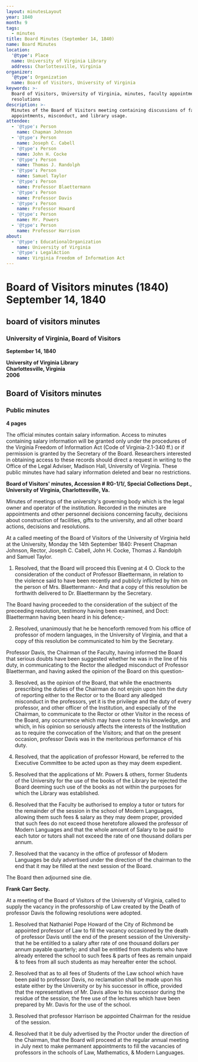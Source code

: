 ```yaml
---
layout: minutesLayout
year: 1840
month: 9
tags:
  - minutes
title: Board Minutes (September 14, 1840)
name: Board Minutes
location:
  '@type': Place
  name: University of Virginia Library
  address: Charlottesville, Virginia
organizer:
  '@type': Organization
  name: Board of Visitors, University of Virginia
keywords: >-
  Board of Visitors, University of Virginia, minutes, faculty appointments,
  resolutions
description: >-
  Minutes of the Board of Visitors meeting containing discussions of faculty
  appointments, misconduct, and library usage.
attendee:
  - '@type': Person
    name: Chapman Johnson
  - '@type': Person
    name: Joseph C. Cabell
  - '@type': Person
    name: John H. Cocke
  - '@type': Person
    name: Thomas J. Randolph
  - '@type': Person
    name: Samuel Taylor
  - '@type': Person
    name: Professor Blaettermann
  - '@type': Person
    name: Professor Davis
  - '@type': Person
    name: Professor Howard
  - '@type': Person
    name: Mr. Powers
  - '@type': Person
    name: Professor Harrison
about:
  - '@type': EducationalOrganization
    name: University of Virginia
  - '@type': LegalAction
    name: Virginia Freedom of Information Act
---
```


<!-- altadded -->
<!-- altadded -->

<!-- llmmeta -->



<!-- llmformatted -->

# Board of Visitors minutes (1840) September 14, 1840

## board of visitors minutes

### University of Virginia, Board of Visitors

**September 14, 1840**

**University of Virginia Library**\
**Charlottesville, Virginia**\
**2006**

## Board of Visitors minutes

### Public minutes

**4 pages**

The official minutes contain salary information. Access to minutes containing salary information will be granted only under the procedures of the Virginia Freedom of Information Act (Code of Virginia-2.1-340 ff.) or if permission is granted by the Secretary of the Board. Researchers interested in obtaining access to these records should direct a request in writing to the Office of the Legal Adviser, Madison Hall, University of Virginia. These public minutes have had salary information deleted and bear no restrictions.

**Board of Visitors' minutes, Accession # RG-1/1/, Special Collections Dept., University of Virginia, Charlottesville, Va.**

Minutes of meetings of the university's governing body which is the legal owner and operator of the institution. Recorded in the minutes are appointments and other personnel decisions concerning faculty, decisions about construction of facilities, gifts to the university, and all other board actions, decisions and resolutions.

At a called meeting of the Board of Visitors of the University of Virginia held at the University, Monday the 14th September 1840: Present Chapman Johnson, Rector, Joseph C. Cabell, John H. Cocke, Thomas J. Randolph and Samuel Taylor.

1. Resolved, that the Board will proceed this Evening at 4 O. Clock to the consideration of the conduct of Professor Blaettermann, in relation to the violence said to have been recently and publicly inflicted by him on the person of Mrs. Blaettermann:- And that a copy of this resolution be forthwith delivered to Dr. Blaettermann by the Secretary.

The Board having proceeded to the consideration of the subject of the preceeding resolution, testimony having been examined, and Doct: Blaettermann having been heard in his defence;-

2. Resolved, unanimously that he be henceforth removed from his office of professor of modern languages, in the University of Virginia, and that a copy of this resolution be communicated to him by the Secretary.

Professor Davis, the Chairman of the Faculty, having informed the Board that serious doubts have been suggested whether he was in the line of his duty, in communicating to the Rector the alledged misconduct of Professor Blaetterman, and having asked the opinion of the Board on this question-

3. Resolved, as the opinion of the Board, that while the enactments prescribing the duties of the Chairman do not enjoin upon him the duty of reporting either to the Rector or to the Board any alledged misconduct in the professors, yet it is the privilege and the duty of every professor, and other officer of the Institution, and especially of the Chairman, to communicate to the Rector or other Visitor in the recess of the Board, any occurrence which may have come to his knowledge, and which, in his opinion so seriously affects the interests of the Institution as to require the convocation of the Visitors; and that on the present occasion, professor Davis was in the meritorious performance of his duty.

4. Resolved, that the application of professor Howard, be referred to the Executive Committee to be acted upon as they may deem expedient.

5. Resolved that the applications of Mr. Powers & others, former Students of the University for the use of the books of the Library be rejected the Board deeming such use of the books as not within the purposes for which the Library was established.

6. Resolved that the Faculty be authorised to employ a tutor or tutors for the remainder of the session in the school of Modern Languages, allowing them such fees & salary as they may deem proper, provided that such fees do not exceed those heretofore allowed the professor of Modern Languages and that the whole amount of Salary to be paid to each tutor or tutors shall not exceed the rate of one thousand dollars per annum.

7. Resolved that the vacancy in the office of professor of Modern Languages be duly advertised under the direction of the chairman to the end that it may be filled at the next session of the Board.

The Board then adjourned sine die.

**Frank Carr Secty.**

At a meeting of the Board of Visitors of the University of Virginia, called to supply the vacancy in the professorship of Law created by the Death of professor Davis the following resolutions were adopted.

1. Resolved that Nathaniel Pope Howard of the City of Richmond be appointed professor of Law to fill the vacancy occasioned by the death of professor Davis until the end of the present session of the University- that he be entiitled to a salary after rate of one thousand dollars per annum payable quarterly; and shall be entitled from students who have already entered the school to such fees & parts of fees as remain unpaid & to fees from all such students as may hereafter enter the school.

2. Resolved that as to all fees of Students of the Law school which have been paid to professor Davis, no reclamation shall be made upon his estate either by the University or by his successor in office, provided that the representatives of Mr. Davis allow to his successor during the residue of the session, the free use of the lectures which have been prepared by Mr. Davis for the use of the school.

3. Resolved that professor Harrison be appointed Chairman for the residue of the session.

4. Resolved that it be duly advertised by the Proctor under the direction of the Chairman, that the Board will proceed at the regular annual meeting in July next to make permanent appointments to fill the vacancies of professors in the schools of Law, Mathematics, & Modern Languages.

